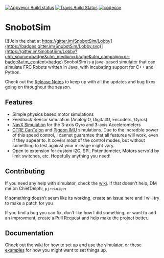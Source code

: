 

[![Appveyor Build status](https://ci.appveyor.com/api/projects/status/wsc0xo7ix749ibuo?svg=true)](https://ci.appveyor.com/project/pjreiniger/snobotsim)
[![Travis Build Status](https://travis-ci.org/pjreiniger/SnobotSim.svg?branch=master)](https://travis-ci.org/pjreiniger/SnobotSim)
[![codecov](https://codecov.io/gh/pjreiniger/SnobotSim/branch/master/graph/badge.svg)](https://codecov.io/gh/pjreiniger/SnobotSim)

# SnobotSim

[![Join the chat at https://gitter.im/SnobotSim/Lobby](https://badges.gitter.im/SnobotSim/Lobby.svg)](https://gitter.im/SnobotSim/Lobby?utm_source=badge&utm_medium=badge&utm_campaign=pr-badge&utm_content=badge)
SnobotSim is a java-based simulator that can simulate FRC Robots written in Java, with incubating support for C++ and Python.

Check out the [Release Notes](ReleaseNotes.md) to keep up with all the updates and bug fixes going on throughout the season.

## Features
* Simple physics based motor simulations
* Feedback Sensor simulation (AnalogIO, DigitalIO, Encoders, Gyros)
* [NavX Simulation](https://www.kauailabs.com/store/index.php?route=product/product&product_id=56) for the 3-axis Gyro and 3-axis Accelerometers
* [CTRE CanTalon](http://www.ctr-electronics.com/talon-srx.html) and [Pigeon IMU](http://www.ctr-electronics.com/gadgeteer-imu-module-pigeon.html) simulations.  Due to the incredble power of this speed control, I cannot guarantee that all features will work, even if they appear to.  It covers most of the control modes, but without something to test against your mileage might vary.
* Open to extension for custom I2C, SPI, Potentiometer, Motors servo'd by limit switches, etc.  Hopefully anything you need!

## Contributing
If you need any help with simulator, check the [wiki](https://github.com/pjreiniger/SnobotSim/wiki).  If that doesn't help, DM me on ChiefDelphi, `pjreiniger`

If something doesn't seem like its working, create an issue here and I will try to make a patch for you

If you find a bug you can fix, don't like how I did something, or want to add an improvment, create a Pull Request and help make the project better.

## Documentation
Check out the [wiki](https://github.com/pjreiniger/SnobotSim/wiki) for how to set up and use the simulator, or these [examples](https://github.com/pjreiniger/SnobotSimExamples) for how you might want to set things up.
